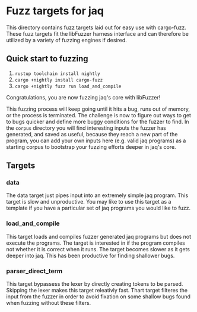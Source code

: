 Fuzz targets for jaq
===

This directory contains fuzz targets laid out for easy use with cargo-fuzz. These fuzz targets fit the libFuzzer harness interface and can therefore be utilized by a variety of fuzzing engines if desired.

## Quick start to fuzzing

1. `rustup toolchain install nightly`
2. `cargo +nightly install cargo-fuzz`
3. `cargo +nightly fuzz run load_and_compile`

Congratulations, you are now fuzzing jaq's core with libFuzzer!

This fuzzing process will keep going until it hits a bug, runs out of memory, or the process is terminated. The challenge is now to figure out ways to get to bugs quicker and define more buggy conditions for the fuzzer to find. In the `corpus` directory you will find interesting inputs the fuzzer has generated, and saved as useful, because they reach a new part of the program, you can add your own inputs here (e.g. valid jaq programs) as a starting corpus to bootstrap your fuzzing efforts deeper in jaq's core.


## Targets

### data

The data target just pipes input into an extremely simple jaq program. This target is slow and unproductive. You may like to use this target as a template if you have a particular set of jaq programs you would like to fuzz.

### load_and_compile

This target loads and compiles fuzzer generated jaq programs but does not execute the programs. The target is interested in if the program compiles not whether it is correct when it runs. The target becomes slower as it gets deeper into jaq. This has been productive for finding shallower bugs.


### parser_direct_term

This target bypassess the lexer by directly creating tokens to be parsed. Skipping the lexer makes this target releativly fast. Thart target filteres the input from the fuzzer in order to avoid fixation on some shallow bugs found when fuzzing without these filters.
